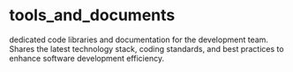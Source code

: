 # tools_and_documents
dedicated code libraries and documentation for the development team. Shares the latest technology stack, coding standards, and best practices to enhance software development efficiency.
